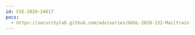 ```yaml
---
id: CVE-2020-24617
pocs:
  - https://securitylab.github.com/advisories/GHSL-2020-132-Mailtrain
---
```

